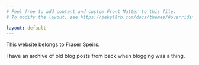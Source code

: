 ```yaml
---
# Feel free to add content and custom Front Matter to this file.
# To modify the layout, see https://jekyllrb.com/docs/themes/#overriding-theme-defaults

layout: default
---
```


This website belongs to Fraser Speirs.

I have an archive of old blog posts from back when blogging was a thing.
